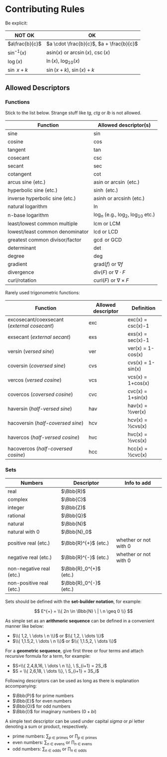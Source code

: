 # Contributing Rules

Be explicit:

| NOT OK | OK |
|--|--|
| $a\frac{b}{c}$ | $a \cdot \frac{b}{c}$, $a + \frac{b}{c}$ |
| $\sin^{-1}(x)$ | $\text{asin}(x)$ or $\arcsin(x)$, $\csc(x)$ |
| $\log(x)$ | $\ln(x)$, $\log_{10}(x)$ |
| $\sin \ x+k$ | $\sin(x+k)$, $\sin(x)+k$ |

## Allowed Descriptors

### Functions

Stick to the list below. Strange stuff like _tg_, _ctg_ or _lb_ is not allowed.

| Function | Allowed descriptor(s) |
|--|--|
| sine | $\sin$ |
| cosine | $\cos$ |
| tangent | $\tan$ |
| cosecant | $\csc$ |
| secant | $\sec$ |
| cotangent | $\cot$ |
| arcus sine (etc.) | $\text{asin}$ or $\arcsin$ (etc.) |
| hyperbolic sine (etc.) | $\sinh$ (etc.) |
| inverse hyperbolic sine (etc.) | $\text{asinh}$ or $\text{arcsinh}$ (etc.) |
| natural logarithm | $\ln$ |
| n-base logarithm | $\log_n$ (e.g., $\log_2$, $\log_{10}$ etc.) |
| least/lowest common multiple | $\text{lcm}$ or $\text{LCM}$ |
| lowest/least common denominator | $\text{lcd}$ or $\text{LCD}$ |
| greatest common divisor/factor | $\gcd$ or $\text{GCD}$ |
| determinant | $\det$ |
| degree | $\deg$ |
| gradient | $\text{grad}(f)$ or $\nabla f$ |
| divergence | $\text{div}(F)$ or $\nabla \cdot F$ |
| curl/rotation | $\text{curl}(F)$ or $\nabla \times F$ |

Rarely used trigonometric functions:

| Function | Allowed descriptor | Definition |
|--|--|--|
| excosecant/coexsecant (_external cosecant_) | exc | exc(x) = csc(x)-1 |
| exsecant (_external secant_) | exs | exs(x) = sec(x)-1 |
| versin (_versed sine_) | ver | ver(x) = 1-cos(x) |
| coversin (_coversed sine_) | cvs | cvs(x) = 1-sin(x) |
| vercos (_versed cosine_) | vcs | vcs(x) = 1+cos(x) |
| covercos (_coversed cosine_) | cvc | cvc(x) = 1+sin(x) |
| haversin (_half-versed sine_) | hav | hav(x) = ½ver(x) |
| hacoversin (_half-coversed sine_) | hcv | hcv(x) = ½cvs(x) |
| havercos (_half-versed cosine_) | hvc | hvc(x) = ½vcs(x) |
| hacovercos (_half-coversed cosine_) | hcc | hcc(x) = ½cvc(x) |

### Sets

| Numbers | Descriptor | Info to add |
|--|--|--|
| real | $\Bbb{R}$ | |
| complex | $\Bbb{C}$ | |
| integer | $\Bbb{Z}$ | |
| rational | $\Bbb{Q}$ | |
| natural | $\Bbb{N}$ | |
| natural with 0 | $\Bbb{N}_0$ | |
| positive real (etc.) | $\Bbb{R}^{+}$ (etc.) |  whether or not with 0 |
| negative real (etc.) | $\Bbb{R}^{-}$ (etc.) | whether or not with 0 |
| non-negative real (etc.) | $\Bbb{R}_0^{+}$ (etc.) | |
| non-positive real (etc.) | $\Bbb{R}_0^{-}$ (etc.) | |

Sets should be defined with the **set-builder notation**, for example:

$$
E^{+} = \\{ 2n \in \Bbb{N} \ | \ n \geq 0 \\}
$$

As simple set as an **arithmeric sequence** can be defined in a convenient manner like below:

- $\\{ 1,2, \ \dots \ n \\}$ or $\\{ 1,2, \ \dots \\}$
- $\\{ 1,1.5,2, \ \dots \ n \\}$ or $\\{ 1,1.5,2, \ \dots \\}$

For a **geometric sequence**, give first three or four terms and attach recursive formula for a term, for example:

- $S=\\{ 2,4,8,16, \ \dots \ n \\}, \ S_{i+1} = 2S_i$
- $S = \\{ 2,6,18, \ \dots \\}, \ S_{i+1} = 3S_i$

Following descriptors can be used as long as there is explanation accompanying:

- $\Bbb{P}$ for prime numbers
- $\Bbb{E}$ for even numbers
- $\Bbb{O}$ for odd numbers
- $\Bbb{I}$ for imaginary numbers ($0+bi$)

A simple text descriptor can be used under capital _sigma_ or _pi_ letter denoting a sum or product, respectively.

- prime numbers: $\displaystyle\sum_{p \ \in \ \text{primes}}$ or $\displaystyle\prod_{p \ \in \ \text{primes}}$
- even numbers: $\displaystyle\sum_{n \ \in \ \text{evens}}$ or $\displaystyle\prod_{n \ \in \ \text{evens}}$
- odd numbers: $\displaystyle\sum_{n \ \in \ \text{odds}}$ or $\displaystyle\prod_{n \ \in \ \text{odds}}$

